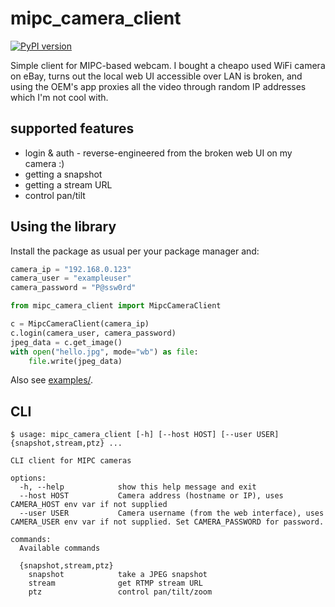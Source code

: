 # mipc_camera_client

[![PyPI version](https://badge.fury.io/py/mipc-camera-client.svg)](https://badge.fury.io/py/mipc-camera-client)

Simple client for MIPC-based webcam. 
I bought a cheapo used WiFi camera on eBay, turns out the local web UI accessible over LAN is broken,
and using the OEM's app proxies all the video through random IP addresses which I'm not cool with.

## supported features

- login & auth - reverse-engineered from the broken web UI on my camera :)
- getting a snapshot
- getting a stream URL
- control pan/tilt

## Using the library

Install the package as usual per your package manager and:
```python
camera_ip = "192.168.0.123"
camera_user = "exampleuser"
camera_password = "P@ssw0rd"

from mipc_camera_client import MipcCameraClient

c = MipcCameraClient(camera_ip)
c.login(camera_user, camera_password)
jpeg_data = c.get_image()
with open("hello.jpg", mode="wb") as file:
    file.write(jpeg_data)
```

Also see [examples/](./examples/).

## CLI

```
$ usage: mipc_camera_client [-h] [--host HOST] [--user USER] {snapshot,stream,ptz} ...

CLI client for MIPC cameras

options:
  -h, --help            show this help message and exit
  --host HOST           Camera address (hostname or IP), uses CAMERA_HOST env var if not supplied
  --user USER           Camera username (from the web interface), uses CAMERA_USER env var if not supplied. Set CAMERA_PASSWORD for password.

commands:
  Available commands

  {snapshot,stream,ptz}
    snapshot            take a JPEG snapshot
    stream              get RTMP stream URL
    ptz                 control pan/tilt/zoom
```
